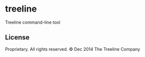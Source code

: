 treeline
====

Treeline command-line tool


## License

Proprietary.
All rights reserved.
&copy; Dec 2014
The Treeline Company
